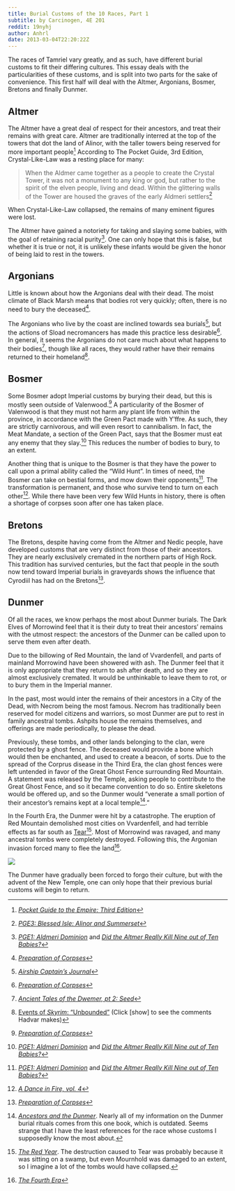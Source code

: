 ```yaml
---
title: Burial Customs of the 10 Races, Part 1
subtitle: by Carcinogen, 4E 201
reddit: 19nyhj
author: Anhrl
date: 2013-03-04T22:20:22Z
---
```


The races of Tamriel vary greatly, and as such, have different burial customs to
fit their differing cultures. This essay deals with the particularities of these
customs, and is split into two parts for the sake of convenience. This first
half will deal with the Altmer, Argonians, Bosmer, Bretons and finally Dunmer.

## Altmer

The Altmer have a great deal of respect for their ancestors, and treat their
remains with great care. Altmer are traditionally interred at the top of the
towers that dot the land of Alinor, with the taller towers being reserved for
more important people[^1] According to The Pocket Guide, 3rd Edition,
Crystal-Like-Law was a resting place for many:

> When the Aldmer came together as a people to create the Crystal Tower, it was
> not a monument to any king or god, but rather to the spirit of the elven
> people, living and dead. Within the glittering walls of the Tower are housed
> the graves of the early Aldmeri settlers[^2]

When Crystal-Like-Law collapsed, the remains of many eminent figures were lost.

The Altmer have gained a notoriety for taking and slaying some babies, with the
goal of retaining racial purity[^3]. One can only hope that this is false, but
whether it is true or not, it is unlikely these infants would be given the honor
of being laid to rest in the towers.

## Argonians

Little is known about how the Argonians deal with their dead. The moist climate
of Black Marsh means that bodies rot very quickly; often, there is no need to
bury the deceased[^4].

The Argonians who live by the coast are inclined towards sea burials[^5], but
the actions of Sload necromancers has made this practice less desirable[^4]. In
general, it seems the Argonians do not care much about what happens to their
bodies[^6], though like all races, they would rather have their remains returned
to their homeland[^7].

## Bosmer

Some Bosmer adopt Imperial customs by burying their dead, but this is mostly
seen outside of Valenwood.[^4] A particularity of the Bosmer of Valenwood is
that they must not harm any plant life from within the province, in accordance
with the Green Pact made with Y’ffre. As such, they are strictly carnivorous,
and will even resort to cannibalism. In fact, the Meat Mandate, a section of the
Green Pact, says that the Bosmer must eat any enemy that they slay.[^3] This
reduces the number of bodies to bury, to an extent.

Another thing that is unique to the Bosmer is that they have the power to call
upon a primal ability called the “Wild Hunt”. In times of need, the Bosmer can
take on bestial forms, and mow down their opponents[^3]. The transformation is
permanent, and those who survive tend to turn on each other[^8]. While there
have been very few Wild Hunts in history, there is often a shortage of corpses
soon after one has taken place.

## Bretons

The Bretons, despite having come from the Altmer and Nedic people, have
developed customs that are very distinct from those of their ancestors. They are
nearly exclusively cremated in the northern parts of High Rock. This tradition
has survived centuries, but the fact that people in the south now tend toward
Imperial burials in graveyards shows the influence that Cyrodiil has had on the
Bretons[^4].

## Dunmer

Of all the races, we know perhaps the most about Dunmer burials. The Dark Elves
of Morrowind feel that it is their duty to treat their ancestors’ remains with
the utmost respect: the ancestors of the Dunmer can be called upon to serve them
even after death.

Due to the billowing of Red Mountain, the land of Vvardenfell, and parts of
mainland Morrowind have been showered with ash. The Dunmer feel that it is only
appropriate that they return to ash after death, and so they are almost
exclusively cremated. It would be unthinkable to leave them to rot, or to bury
them in the Imperial manner.

In the past, most would inter the remains of their ancestors in a City of the
Dead, with Necrom being the most famous. Necrom has traditionally been reserved
for model citizens and warriors, so most Dunmer are put to rest in family
ancestral tombs. Ashpits house the remains themselves, and offerings are made
periodically, to please the dead.

Previously, these tombs, and other lands belonging to the clan, were protected
by a ghost fence. The deceased would provide a bone which would then be
enchanted, and used to create a beacon, of sorts. Due to the spread of the
Corprus disease in the Third Era, the clan ghost fences were left untended in
favor of the Great Ghost Fence surrounding Red Mountain. A statement was
released by the Temple, asking people to contribute to the Great Ghost Fence,
and so it became convention to do so. Entire skeletons would be offered up, and
so the Dunmer would “venerate a small portion of their ancestor’s remains kept
at a local temple[^9].”

In the Fourth Era, the Dunmer were hit by a catastrophe. The eruption of Red
Mountain demolished most cities on Vvardenfell, and had terrible effects as far
south as [Tear][0][^10]. Most of Morrowind was ravaged, and many ancestral tombs
were completely destroyed. Following this, the Argonian invasion forced many to
flee the land[^11].

![][0]

The Dunmer have gradually been forced to forgo their culture, but with the advent
of the New Temple, one can only hope that their previous burial customs will
begin to return.

[0]: https://i.imgur.com/8duPrng.jpg
[1]: https://www.imperial-library.info/content/pocket-guide-empire-third-edition-aldmeris
[2]: https://www.imperial-library.info/content/pocket-guide-empire-third-edition-blessed-isle-alinor-and-summersets
[3]: https://www.imperial-library.info/content/pocket-guide-empire-first-edition-aldmeri-dominion
[4]: https://www.reddit.com/r/teslore/comments/19emwn/did_the_altmer_really_kill_nine_out_of_ten_babies/
[5]: https://www.imperial-library.info/content/preparation-corpse
[6]: https://imperial-library.info/content/airship-captains-journal
[7]: https://www.imperial-library.info/content/ancient-tales-dwemer-part-ii-seed
[8]: https://www.uesp.net/wiki/Skyrim:Unbound#Who_Are_You.3F
[9]: https://www.imperial-library.info/content/dance-fire-v4
[10]: https://www.uesp.net/wiki/Lore:Ancestors_and_the_Dunmer
[11]: https://www.uesp.net/wiki/Lore:The_Red_Year
[12]: https://www.imperial-library.info/content/fourth-era

[^1]: [*Pocket Guide to the Empire: Third Edition*][1]
[^2]: [*PGE3: Blessed Isle: Alinor and Summerset*][2]
[^3]: [*PGE1: Aldmeri Dominion*][3] and [*Did the Altmer Really Kill Nine out of Ten Babies?*][4]
[^4]: [*Preparation of Corpses*][5]
[^5]: [*Airship Captain’s Journal*][6]
[^6]: [*Ancient Tales of the Dwemer, pt 2: Seed*][7]
[^7]: [Events of *Skyrim*: “Unbounded”][8] (Click \[show] to see the comments Hadvar makes)
[^8]: [*A Dance in Fire, vol. 4*][9]
[^9]: [*Ancestors and the Dunmer*][10]. Nearly all of my information on the
Dunmer burial rituals comes from this one book, which is outdated. Seems strange
that I have the least references for the race whose customs I supposedly know
the most about.
[^10]: [*The Red Year*][11]. The destruction caused to Tear was probably because
it was sitting on a swamp, but even Mournhold was damaged to an extent, so I
imagine a lot of the tombs would have collapsed.
[^11]: [*The Fourth Era*][12]
